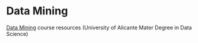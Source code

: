 # Data Mining
[Data Mining](http://cvnet.cpd.ua.es/Guia-Docente/?wcodasi=43458&wlengua=es&scaca=2020-21) course resources (University of Alicante Mater Degree in Data Science)
